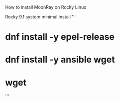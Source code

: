 How to install MoonRay on Rocky Linux

Rocky 9.1 system minimal install
'''
# dnf install -y epel-release
# dnf install -y ansible wget
# wget 
'''
